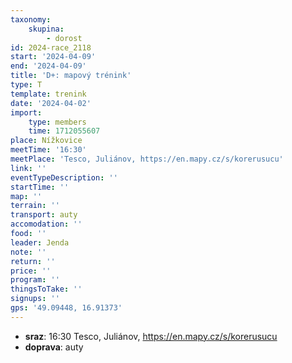 ```yaml
---
taxonomy:
    skupina:
        - dorost
id: 2024-race_2118
start: '2024-04-09'
end: '2024-04-09'
title: 'D+: mapový trénink'
type: T
template: trenink
date: '2024-04-02'
import:
    type: members
    time: 1712055607
place: Nížkovice
meetTime: '16:30'
meetPlace: 'Tesco, Juliánov, https://en.mapy.cz/s/korerusucu'
link: ''
eventTypeDescription: ''
startTime: ''
map: ''
terrain: ''
transport: auty
accomodation: ''
food: ''
leader: Jenda
note: ''
return: ''
price: ''
program: ''
thingsToTake: ''
signups: ''
gps: '49.09448, 16.91373'
---
```


* **sraz**: 16:30 Tesco, Juliánov, https://en.mapy.cz/s/korerusucu
* **doprava**: auty
